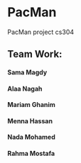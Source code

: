 # PacMan
PacMan project cs304

## Team Work:
#### Sama Magdy
#### Alaa Nagah
#### Mariam Ghanim
#### Menna Hassan
#### Nada Mohamed
#### Rahma Mostafa
